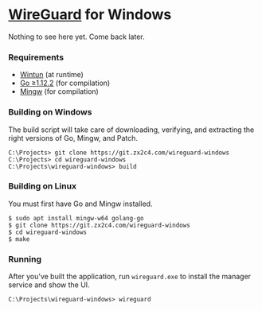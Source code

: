# [WireGuard](https://www.wireguard.com/) for Windows

Nothing to see here yet. Come back later.

### Requirements

  - [Wintun](https://git.zx2c4.com/wintun) (at runtime)
  - [Go ≥1.12.2](https://golang.org/) (for compilation)
  - [Mingw](http://www.mingw.org/) (for compilation)

### Building on Windows

The build script will take care of downloading, verifying, and extracting the right versions of Go, Mingw, and Patch.

```
C:\Projects> git clone https://git.zx2c4.com/wireguard-windows
C:\Projects> cd wireguard-windows
C:\Projects\wireguard-windows> build
```

### Building on Linux

You must first have Go and Mingw installed.

```
$ sudo apt install mingw-w64 golang-go
$ git clone https://git.zx2c4.com/wireguard-windows
$ cd wireguard-windows
$ make
```

### Running

After you've built the application, run `wireguard.exe` to install the manager service and show the UI.

```
C:\Projects\wireguard-windows> wireguard
```
